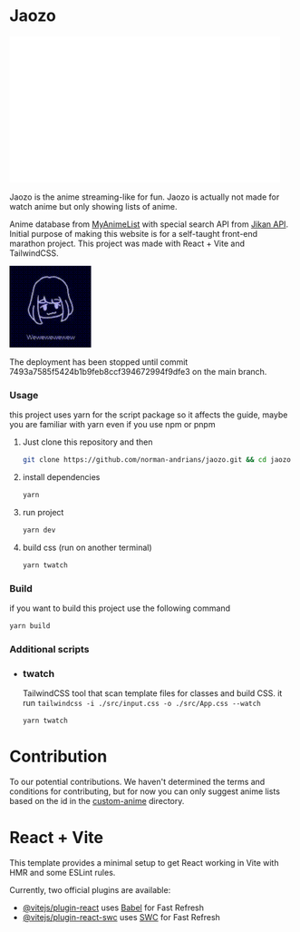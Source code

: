 # Jaozo

![Jaozo](./src/assets/icons/jwt.svg)

Jaozo is the anime streaming-like for fun. Jaozo is actually not made for watch anime but only showing lists of anime.

Anime database from [MyAnimeList](https://myanimelist.net/) with special search API from [Jikan API](https://jikan.moe/). Initial purpose of making this website is for a self-taught front-end marathon project. This project was made with React + Vite and TailwindCSS.

![Wewew](./src/assets/images/wewew.gif)

The deployment has been stopped until commit 7493a7585f5424b1b9feb8ccf394672994f9dfe3 on the main branch.

### Usage
this project uses yarn for the script package so it affects the guide, maybe you are familiar with yarn even if you use npm or pnpm

1. Just clone this repository and then

    ```bash
    git clone https://github.com/norman-andrians/jaozo.git && cd jaozo
    ```
2. install dependencies

    ```bash
    yarn
    ```
3. run project
    ```bash
    yarn dev
    ```
4. build css (run on another terminal)
    ```bash
    yarn twatch
    ```

### Build
if you want to build this project use the following command

```bash
yarn build
```

### Additional scripts

- ### twatch
    
    TailwindCSS tool that scan template files for classes and build CSS. it run `tailwindcss -i ./src/input.css -o ./src/App.css --watch`

    ```
    yarn twatch
    ```

# Contribution

To our potential contributions. We haven't determined the terms and conditions for contributing, but for now you can only suggest anime lists based on the id in the [custom-anime](./src/assets/data/custom-anime/) directory.

# React + Vite

This template provides a minimal setup to get React working in Vite with HMR and some ESLint rules.

Currently, two official plugins are available:

- [@vitejs/plugin-react](https://github.com/vitejs/vite-plugin-react/blob/main/packages/plugin-react/README.md) uses [Babel](https://babeljs.io/) for Fast Refresh
- [@vitejs/plugin-react-swc](https://github.com/vitejs/vite-plugin-react-swc) uses [SWC](https://swc.rs/) for Fast Refresh
